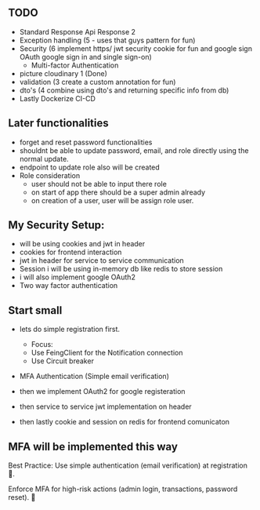 ## TODO
- Standard Response Api Response 2
- Exception handling (5 - uses that guys pattern for fun)
- Security (6 implement https/ jwt security cookie for fun and google sign OAuth google sign in and single sign-on)
  - Multi-factor Authentication
- picture cloudinary 1 (Done)
- validation (3 create a custom annotation for fun)
- dto's (4 combine using dto's and returning specific info from db)
- Lastly Dockerize CI-CD


## Later functionalities
- forget and reset password functionalities
- shouldnt be able to update password, email, and role directly using the normal update.
- endpoint to update role also will be created
- Role consideration
  - user should not be able to input there role
  - on start of app there should be a super admin already
  - on creation of a user, user will be assign role user.

## My Security Setup:
- will be using cookies and jwt in header
- cookies for frontend interaction
- jwt in header for service to service communication
- Session i will be using in-memory db like redis to store session
- i will also implement google OAuth2
- Two way factor authentication

## Start small
- lets do simple registration first.
  - Focus:
  - Use FeingClient for the Notification connection
  - Use Circuit breaker

- MFA Authentication (Simple email verification)
- then we implement OAuth2 for google registeration
- then service to service jwt implementation on header
- then lastly cookie and session on redis for frontend comunicaton

## MFA will be implemented this way
Best Practice:
Use simple authentication (email verification) at registration 📝.

Enforce MFA for high-risk actions (admin login, transactions, password reset). 🔐


